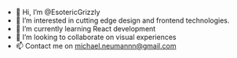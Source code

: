 - 👋 Hi, I’m @EsotericGrizzly
- 👀 I’m interested in cutting edge design and frontend technologies.
- 🌱 I’m currently learning React development
- 💞️ I’m looking to collaborate on visual experiences
- 📫 Contact me on michael.neumannn@gmail.com
